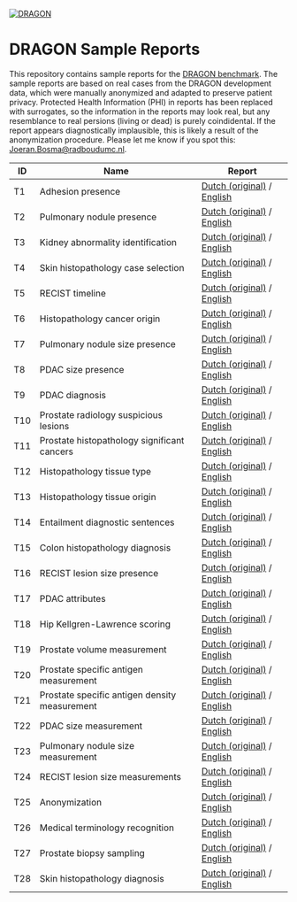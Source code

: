 [![DRAGON](images/banner.png)](https://dragon.grand-challenge.org/)

# DRAGON Sample Reports
This repository contains sample reports for the [DRAGON benchmark](https://dragon.grand-challenge.org/). The sample reports are based on real cases from the DRAGON development data, which were manually anonymized and adapted to preserve patient privacy. Protected Health Information (PHI) in reports has been replaced with surrogates, so the information in the reports may look real, but any resemblance to real persions (living or dead) is purely coindidental. If the report appears diagnostically implausible, this is likely a result of the anonymization procedure. Please let me know if you spot this: Joeran.Bosma@radboudumc.nl.


| ID  | Name                                          | Report                                                  |
| --- | --------------------------------------------- | ------------------------------------------------------- |
| T1  | Adhesion presence                             | [Dutch (original)](Task001_adhesion_clf.md) / [English](Task001_adhesion_clf_english.md) |
| T2  | Pulmonary nodule presence                     | [Dutch (original)](Task002_nodule_clf.md) / [English](Task002_nodule_clf_english.md) |
| T3  | Kidney abnormality identification             | [Dutch (original)](Task003_kidney_clf.md) / [English](Task003_kidney_clf_english.md) |
| T4  | Skin histopathology case selection            | [Dutch (original)](Task004_skin_case_selection_clf.md) / [English](Task004_skin_case_selection_clf_english.md) |
| T5  | RECIST timeline                               | [Dutch (original)](Task005_recist_timeline_clf.md) / [English](Task005_recist_timeline_clf_english.md) |
| T6  | Histopathology cancer origin                  | [Dutch (original)](Task006_pathology_tumor_origin_clf.md) / [English](Task006_pathology_tumor_origin_clf_english.md) |
| T7  | Pulmonary nodule size presence                | [Dutch (original)](Task007_nodule_diameter_presence_clf.md) / [English](Task007_nodule_diameter_presence_clf_english.md) |
| T8  | PDAC size presence                            | [Dutch (original)](Task008_pdac_size_presence_clf.md) / [English](Task008_pdac_size_presence_clf_english.md) |
| T9  | PDAC diagnosis                                | [Dutch (original)](Task009_pdac_diagnosis_clf.md) / [English](Task009_pdac_diagnosis_clf_english.md) |
| T10 | Prostate radiology suspicious lesions         | [Dutch (original)](Task010_prostate_radiology_clf.md) / [English](Task010_prostate_radiology_clf_english.md) |
| T11 | Prostate histopathology significant cancers   | [Dutch (original)](Task011_prostate_pathology_clf.md) / [English](Task011_prostate_pathology_clf_english.md) |
| T12 | Histopathology tissue type                    | [Dutch (original)](Task012_pathology_tissue_type_clf.md) / [English](Task012_pathology_tissue_type_clf_english.md) |
| T13 | Histopathology tissue origin                  | [Dutch (original)](Task013_pathology_tissue_origin_clf.md) / [English](Task013_pathology_tissue_origin_clf_english.md) |
| T14 | Entailment diagnostic sentences               | [Dutch (original)](Task014_textual_entailment_clf.md) / [English](Task014_textual_entailment_clf_english.md) |
| T15 | Colon histopathology diagnosis                | [Dutch (original)](Task015_colon_pathology_clf.md) / [English](Task015_colon_pathology_clf_english.md) |
| T16 | RECIST lesion size presence                   | [Dutch (original)](Task016_recist_lesion_size_presence_clf.md) / [English](Task016_recist_lesion_size_presence_clf_english.md) |
| T17 | PDAC attributes                               | [Dutch (original)](Task017_pdac_attributes_clf.md) / [English](Task017_pdac_attributes_clf_english.md) |
| T18 | Hip Kellgren-Lawrence scoring                 | [Dutch (original)](Task018_osteoarthritis_clf.md) / [English](Task018_osteoarthritis_clf_english.md) |
| T19 | Prostate volume measurement                   | [Dutch (original)](Task019_prostate_volume_reg.md) / [English](Task019_prostate_volume_reg_english.md) |
| T20 | Prostate specific antigen measurement         | [Dutch (original)](Task020_psa_reg.md) / [English](Task020_psa_reg_english.md) |
| T21 | Prostate specific antigen density measurement | [Dutch (original)](Task021_psad_reg.md) / [English](Task021_psad_reg_english.md) |
| T22 | PDAC size measurement                         | [Dutch (original)](Task022_pdac_size_reg.md) / [English](Task022_pdac_size_reg_english.md) |
| T23 | Pulmonary nodule size measurement             | [Dutch (original)](Task023_nodule_diameter_reg.md) / [English](Task023_nodule_diameter_reg_english.md) |
| T24 | RECIST lesion size measurements               | [Dutch (original)](Task024_recist_lesion_size_reg.md) / [English](Task024_recist_lesion_size_reg_english.md) |
| T25 | Anonymization                                 | [Dutch (original)](Task025_anonymisation_ner.md) / [English](Task025_anonymisation_ner_english.md) |
| T26 | Medical terminology recognition               | [Dutch (original)](Task026_medical_terminology_ner.md) / [English](Task026_medical_terminology_ner_english.md) |
| T27 | Prostate biopsy sampling                      | [Dutch (original)](Task027_prostate_biopsy_ner.md) / [English](Task027_prostate_biopsy_ner_english.md) |
| T28 | Skin histopathology diagnosis                 | [Dutch (original)](Task028_skin_pathology_ner.md) / [English](Task028_skin_pathology_ner_english.md) |
